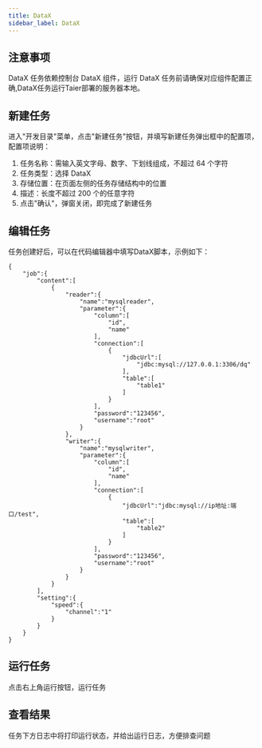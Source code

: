 ```yaml
---
title: DataX 
sidebar_label: DataX
---
```


## 注意事项

DataX 任务依赖控制台 DataX 组件，运行 DataX 任务前请确保对应组件配置正确,DataX任务运行Taier部署的服务器本地。

## 新建任务

进入"开发目录"菜单，点击"新建任务"按钮，并填写新建任务弹出框中的配置项，配置项说明：

1. 任务名称：需输入英文字母、数字、下划线组成，不超过 64 个字符
2. 任务类型：选择 DataX
3. 存储位置：在页面左侧的任务存储结构中的位置
4. 描述：长度不超过 200 个的任意字符
5. 点击"确认"，弹窗关闭，即完成了新建任务

## 编辑任务

任务创建好后，可以在代码编辑器中填写DataX脚本，示例如下：

```shell
{
    "job":{
        "content":[
            {
                "reader":{
                    "name":"mysqlreader",
                    "parameter":{
                        "column":[
                            "id",
                            "name"
                        ],
                        "connection":[
                            {
                                "jdbcUrl":[
                                    "jdbc:mysql://127.0.0.1:3306/dq"
                                ],
                                "table":[
                                    "table1"
                                ]
                            }
                        ],
                        "password":"123456",
                        "username":"root"
                    }
                },
                "writer":{
                    "name":"mysqlwriter",
                    "parameter":{
                        "column":[
                            "id",
                            "name"
                        ],
                        "connection":[
                            {
                                "jdbcUrl":"jdbc:mysql://ip地址:端口/test",
                                "table":[
                                    "table2"
                                ]
                            }
                        ],
                        "password":"123456",
                        "username":"root"
                    }
                }
            }
        ],
        "setting":{
            "speed":{
                "channel":"1"
            }
        }
    }
}
```

## 运行任务

点击右上角运行按钮，运行任务

## 查看结果

任务下方日志中将打印运行状态，并给出运行日志，方便排查问题
